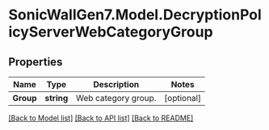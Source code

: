 # SonicWallGen7.Model.DecryptionPolicyServerWebCategoryGroup

## Properties

Name | Type | Description | Notes
------------ | ------------- | ------------- | -------------
**Group** | **string** | Web category group. | [optional] 

[[Back to Model list]](../README.md#documentation-for-models) [[Back to API list]](../README.md#documentation-for-api-endpoints) [[Back to README]](../README.md)

